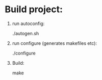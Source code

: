 <!DOCTYPE html>
<html>
<head>
</head>
<body>

<h1>Build project:</h1>
  
  <ol>
  <li>run autoconfig:</li>
    <p>./autogen.sh</p>
  <li>run configure (generates makefiles etc):</li>
    <p>./configure</p>
  <li>Build:</li>
     <p>make</p>
</ol> 
  
</html>
